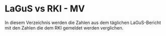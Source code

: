 # LaGuS vs RKI - MV

In diesem Verzeichnis werden die Zahlen aus dem täglichen LaGuS-Bericht mit den Zahlen die dem RKI gemeldet werden verglichen.
